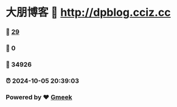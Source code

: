 # 大朋博客 :link: http://dpblog.cciz.cc 
### :page_facing_up: [29](http://dpblog.cciz.cc/tag.html) 
### :speech_balloon: 0 
### :hibiscus: 34926 
### :alarm_clock: 2024-10-05 20:39:03 
### Powered by :heart: [Gmeek](https://github.com/Meekdai/Gmeek)
